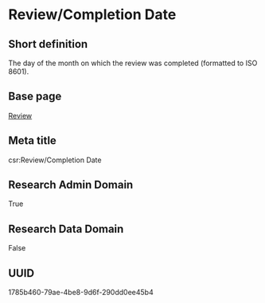 # Review/Completion Date
## Short definition
The day of the month on which the review was completed (formatted to ISO 8601).
## Base page
[Review](../Objects/Review.md)
## Meta title
csr:Review/Completion Date
## Research Admin Domain
True
## Research Data Domain
False
## UUID
1785b460-79ae-4be8-9d6f-290dd0ee45b4
